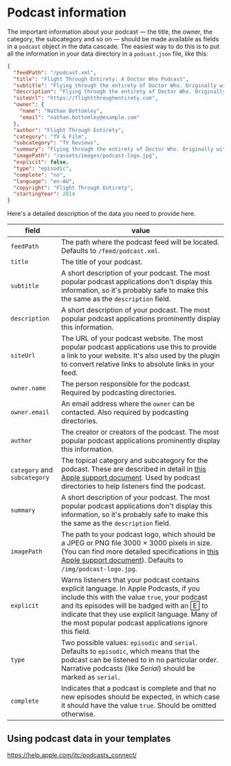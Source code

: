 # Podcast information

The important information about your podcast — the title, the owner, the category, the subcategory and so on — should be made available as fields in a `podcast` object in the data cascade. The easiest way to do this is to put all the information in your data directory in a `podcast.json` file, like this:

```json
{
  "feedPath": "/podcast.xml",
  "title": "Flight Through Entirety: A Doctor Who Podcast",
  "subtitle": "Flying through the entirety of Doctor Who. Originally with cake, but now with guests.", 
  "description": "Flying through the entirety of Doctor Who. Originally with cake, but now with guests.",
  "siteUrl": "https://flightthroughentirety.com",
  "owner": {
    "name": "Nathan Bottomley",
    "email": "nathan.bottomley@example.com"
  },
  "author": "Flight Through Entirety",
  "category": "TV & Film",
  "subcategory": "TV Reviews",
  "summary": "Flying through the entirety of Doctor Who. Originally with cake,but now with guests.",
  "imagePath": "/assets/images/podcast-logo.jpg",
  "explicit": false,
  "type": "episodic",
  "complete": "no",
  "language": "en-AU",
  "copyright": "Flight Through Entirety",
  "startingYear": 2014
}
```

Here's a detailed description of the data you need to provide here.

| field | value |
| ----- | ----- |
| `feedPath` | The path where the podcast feed will be located. Defaults to `/feed/podcast.xml`. |
| `title` | The title of your podcast. |
| `subtitle` | A short description of your podcast. The most popular podcast applications don't display this information, so it's probably safe to make this the same as the `description` field. |
| `description` | A short description of your podcast. The most popular podcast applications prominently display this information. |
| `siteUrl` | The URL of your podcast website. The most popular podcast applications use this to provide a link to your website. It's also used by the plugin to convert relative links to absolute links in your feed. |
| `owner.name` | The person responsible for the podcast. Required by podcasting directories. |
| `owner.email` | An email address where the `owner` can be contacted. Also required by podcasting directories. |
| `author` | The creator or creators of the podcast. The most popular podcast applications prominently display this information. |
| `category` and `subcategory` | The topical category and subcategory for the podcast. These are described in detail in [this Apple support document](https://podcasters.apple.com/support/1691-apple-podcasts-categories). Used by podcast directories to help listeners find the podcast. |
| `summary` | A short description of your podcast. The most popular podcast applications don't display this information, so it's probably safe to make this the same as the `description` field. |
| `imagePath` | The path to your podcast logo, which should be a JPEG or PNG file 3000 × 3000 pixels in size. (You can find more detailed specifications in [this Apple support document](https://podcasters.apple.com/support/896-artwork-requirements#shows)). Defaults to `/img/podcast-logo.jpg`. |
| `explicit` | Warns listeners that your podcast contains explicit language. In Apple Podcasts, if you include this with the value `true`, your podcast and its episodes will be badged with an 🄴 to indicate that they use explicit language. Many of the most popular podcast applications ignore this field. |
| `type` | Two possible values: `episodic` and `serial`. Defaults to `episodic`, which means that the podcast can be listened to in no particular order. Narrative podcasts (like _Serial_) should be marked as `serial`. |
| `complete` | Indicates that a podcast is complete and that no new episodes should be expected, in which case it should have the value `true`. Should be omitted otherwise. |

## Using podcast data in your templates

<https://help.apple.com/itc/podcasts_connect/>
